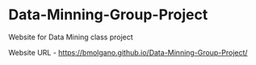 # Data-Minning-Group-Project
Website for Data Mining class project

Website URL - https://bmolgano.github.io/Data-Minning-Group-Project/
